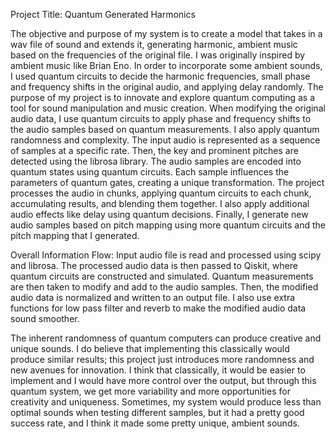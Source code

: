 Project Title: Quantum Generated Harmonics

The objective and purpose of my system is to create a model that takes in a wav file of sound and extends it, generating harmonic, ambient music based on the frequencies of the original file. I was originally inspired by ambient music like Brian Eno. In order to incorporate some ambient sounds, I used quantum circuits to decide the harmonic frequencies, small phase and frequency shifts in the original audio, and applying delay randomly.  The purpose of my project is to innovate and explore quantum computing as a tool for sound manipulation and music creation.
When modifying the original audio data, I use quantum circuits to apply phase and frequency shifts to the audio samples based on quantum measurements. I also apply quantum randomness and complexity. 
The input audio is represented as a sequence of samples at a specific rate. Then, the key and prominent pitches are detected using the librosa library. The audio samples are encoded into quantum states using quantum circuits. Each sample influences the parameters of quantum gates, creating a unique transformation. The project processes the audio in chunks, applying quantum circuits to each chunk, accumulating results, and blending them together. 
I also apply additional audio effects like delay using quantum decisions. Finally, I generate new audio samples based on pitch mapping using more quantum circuits and the pitch mapping that I generated.

Overall Information Flow: Input audio file is read and processed using scipy and librosa. 
The processed audio data is then passed to Qiskit, where quantum circuits are constructed and simulated. Quantum measurements are then taken to modify and add to the audio samples. Then, the modified audio data is normalized and written to an output file. I also use extra functions for low pass filter and reverb to make the modified audio data sound smoother. 

The inherent randomness of quantum computers can produce creative and unique sounds. I do believe that implementing this classically would produce similar results; this project just introduces more randomness and new avenues for innovation. I think that classically, it would be easier to implement and I would have more control over the output, but through this quantum system, we get more variability and more opportunities for creativity and uniqueness. Sometimes, my system would produce less than optimal sounds when testing different samples, but it had a pretty good success rate, and I think it made some pretty unique, ambient sounds. 

